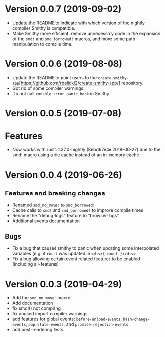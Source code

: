 # Version 0.0.7 (2019-09-02)

* Update the README to indicate with which version of the nightly compiler Smithy is compatible.
* Make Smithy more efficient: remove unnecessary code in the expansion of the `smd!` and `smd_borrowed!` macros, and move some path manipulation to compile time.

# Version 0.0.6 (2019-08-08)

* Update the README to point users to the `create-smithy-app`[https://github.com/rbalicki2/create-smithy-app/]
  repository.
* Got rid of some compiler warnings.
* Do not call `console_error_panic_hook` in Smithy.

# Version 0.0.5 (2019-07-08)

# Features

* Now works with rustc 1.37.0-nightly (8ebd67e4e 2019-06-27) due to
  the smd! macro using a file cache instead of an in-memory cache

# Version 0.0.4 (2019-06-26)

## Features and breaking changes

* Renamed `smd_no_move!` to `smd_borrowed!`
* Cache calls to `smd!` and `smd_borrowed!` to improve compile times
* Rename the "debug-logs" feature to "browser-logs"
* Additional events documentation

## Bugs

* Fix a bug that caused smithy to panic when updating some interpolated
  variables (e.g. if `count` was updated in `<div>{ count }</div>`
* Fix a bug allowing certain event related features to be enabled
  (including all-features)

# Version 0.0.3 (2019-04-29)

* Add the `smd_no_move!` macro
* Add documentation
* fix smd!() not compiling
* fix unused import compiler warnings
* add features for global events: `before-unload-events`, `hash-change-events`, `pop-state-events`, and `promise-rejection-events`
* add post-rendering tests
